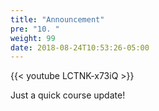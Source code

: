 ```yaml
---
title: "Announcement"
pre: "10. "
weight: 99
date: 2018-08-24T10:53:26-05:00
---
```


{{< youtube LCTNK-x73iQ >}}


Just a quick course update!
